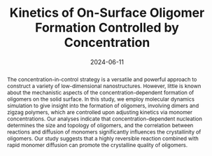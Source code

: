 ---
title: Kinetics of On-Surface Oligomer Formation Controlled by Concentration
authors:
- 于向坤
- Rui Shi
- Li−Li Zhang
- Huan-Yu Zhao
- 朱有亮
- Zhong-Yuan Lu
date: '2024-06-11'
doi: 10.1021/acs.macromol.3c02153
publish_types: ['期刊文章']
publication: Macromolecules
publication_short: Macromolecules
abstract: The concentration-in-control strategy is a versatile and  powerful approach to construct a variety of low-dimensional  nanostructures. However, little is known about the mechanistic aspects  of the concentration-dependent formation of oligomers on the solid  surface. In this study, we employ molecular dynamics simulation to give  insight into the formation of oligomers, involving dimers and zigzag  polymers, which are controlled upon adjusting kinetics via monomer  concentrations. Our analyses indicate that concentration-dependent  nucleation determines the size and topology of oligomers, and the  correlation between reactions and diffusion of monomers significantly  influences the crystallinity of oligomers. Our study suggests that a  highly reversible reaction combined with rapid monomer diffusion can  promote the crystalline quality of oligomers.
url_pdf: https://pubs.acs.org/doi/10.1021/acs.macromol.3c02153
---
